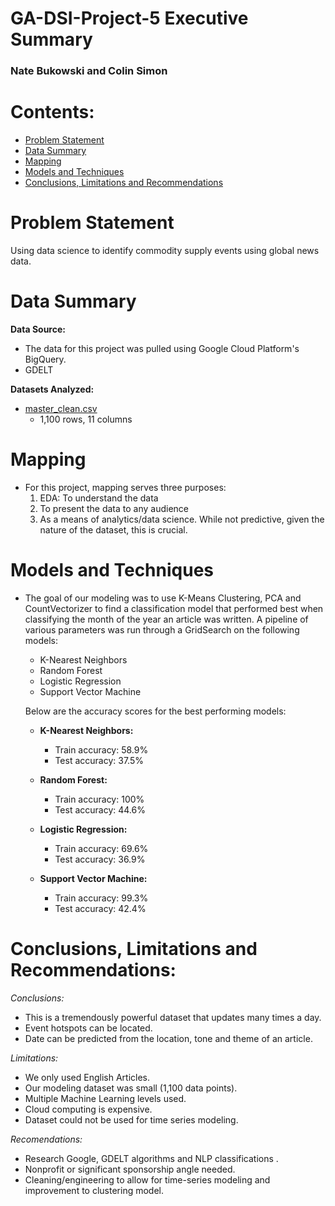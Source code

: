 # GA-DSI-Project-5 Executive Summary
### Nate Bukowski and Colin Simon

# Contents:
- [Problem Statement](#Problem-Statement)
- [Data Summary](#Data-Summary)
- [Mapping](#Mapping)
- [Models and Techniques](#Models-and-Techniques)
- [Conclusions, Limitations and Recommendations](#Conclusions,-Limitations-and-Recommendations)

# Problem Statement
Using data science to identify commodity supply events using global news data.

# Data Summary
**Data Source:**
- The data for this project was pulled using Google Cloud Platform's BigQuery.
- GDELT

**Datasets Analyzed:**
- [master_clean.csv](./data/master_clean.csv)
  -  1,100 rows, 11 columns

# Mapping
- For this project, mapping serves three purposes:
  1. EDA: To understand the data
  2. To present the data to any audience
  3. As a means of analytics/data science. While not predictive, given the nature of the dataset, this is crucial.

# Models and Techniques
- The goal of our modeling was to use K-Means Clustering, PCA and CountVectorizer to  find a classification model that performed best when classifying the month of the year an article was written. A pipeline of various parameters was run through a GridSearch on the following models:
  - K-Nearest Neighbors
  - Random Forest
  - Logistic Regression
  - Support Vector Machine

  Below are the accuracy scores for the best performing models:
  - **K-Nearest Neighbors:**
    - Train accuracy: 58.9%
    - Test accuracy: 37.5%

  - **Random Forest:**
    - Train accuracy: 100%
    - Test accuracy: 44.6%

  - **Logistic Regression:**
    - Train accuracy: 69.6%
    - Test accuracy: 36.9%

  - **Support Vector Machine:**
    - Train accuracy: 99.3%
    - Test accuracy: 42.4%

# Conclusions, Limitations and Recommendations:

*Conclusions:*
  - This is a tremendously powerful dataset that updates many times a day.
  - Event hotspots can be located.
  - Date can be predicted from the location, tone and theme of an article.

*Limitations:*
  - We only used English Articles.
  - Our modeling dataset was small (1,100 data points).
  - Multiple Machine Learning levels used.
  - Cloud computing is expensive.
  - Dataset could not be used for time series modeling.

*Recomendations:*
 - Research Google, GDELT algorithms and NLP classifications .
 - Nonprofit or significant sponsorship angle needed.
 - Cleaning/engineering to allow for time-series modeling and improvement to clustering model.
